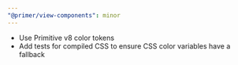 ```yaml
---
"@primer/view-components": minor
---
```


- Use Primitive v8 color tokens
- Add tests for compiled CSS to ensure CSS color variables have a fallback

